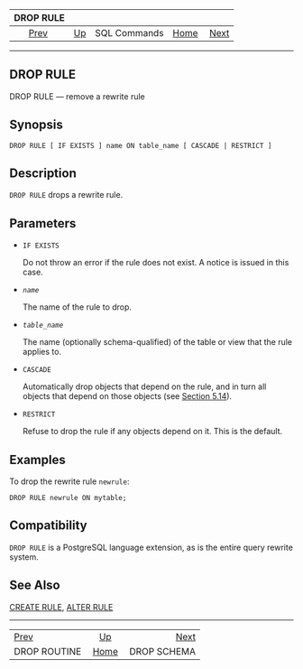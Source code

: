 <!--?xml version="1.0" encoding="UTF-8" standalone="no"?-->

|                   DROP RULE                  |                                        |              |                                                       |                                            |
| :------------------------------------------: | :------------------------------------- | :----------: | ----------------------------------------------------: | -----------------------------------------: |
| [Prev](sql-droproutine.html "DROP ROUTINE")  | [Up](sql-commands.html "SQL Commands") | SQL Commands | [Home](index.html "PostgreSQL 17devel Documentation") |  [Next](sql-dropschema.html "DROP SCHEMA") |

***

[]()

## DROP RULE

DROP RULE — remove a rewrite rule

## Synopsis

    DROP RULE [ IF EXISTS ] name ON table_name [ CASCADE | RESTRICT ]

## Description

`DROP RULE` drops a rewrite rule.

## Parameters

*   `IF EXISTS`

    Do not throw an error if the rule does not exist. A notice is issued in this case.

*   *`name`*

    The name of the rule to drop.

*   *`table_name`*

    The name (optionally schema-qualified) of the table or view that the rule applies to.

*   `CASCADE`

    Automatically drop objects that depend on the rule, and in turn all objects that depend on those objects (see [Section 5.14](ddl-depend.html "5.14. Dependency Tracking")).

*   `RESTRICT`

    Refuse to drop the rule if any objects depend on it. This is the default.

## Examples

To drop the rewrite rule `newrule`:

    DROP RULE newrule ON mytable;

## Compatibility

`DROP RULE` is a PostgreSQL language extension, as is the entire query rewrite system.

## See Also

[CREATE RULE](sql-createrule.html "CREATE RULE"), [ALTER RULE](sql-alterrule.html "ALTER RULE")

***

|                                              |                                                       |                                            |
| :------------------------------------------- | :---------------------------------------------------: | -----------------------------------------: |
| [Prev](sql-droproutine.html "DROP ROUTINE")  |         [Up](sql-commands.html "SQL Commands")        |  [Next](sql-dropschema.html "DROP SCHEMA") |
| DROP ROUTINE                                 | [Home](index.html "PostgreSQL 17devel Documentation") |                                DROP SCHEMA |
